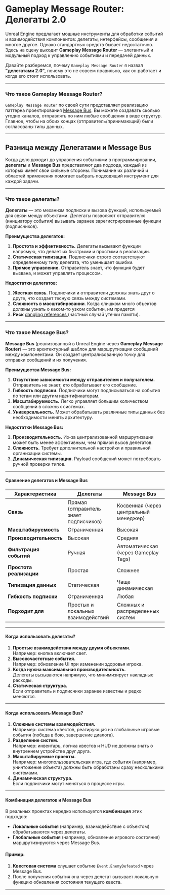 # Gameplay Message Router: Делегаты 2.0

Unreal Engine предлагает мощные инструменты для обработки событий и взаимодействия компонентов: делегаты, интерфейсы, сообщения и многое другое. Однако стандартных средств бывает недостаточно. Здесь на сцену выходит **Gameplay Message Router** — элегантный и модульный подход к управлению событиями и передачей данных.

Давайте разберемся, почему `Gameplay Message Router` я назвал **"делегатами 2.0",** почему это не совсем правильно, как он работает и когда его стоит использовать.

***

### Что такое Gameplay Message Router?

`Gameplay Message Router` по своей сути представляет реализацию паттерна проектирования [Message Bus](https://www.enterpriseintegrationpatterns.com/patterns/messaging/MessageBus.html). Вы можете создавать сколько угодно каналов, отправлять по ним любые сообщения в виде структур. Главное, чтобы на обоих концах (отправитель/принимающий) были согласованы типы данных.

***

## Разница между Делегатами и Message Bus

Когда дело доходит до управления событиями в программировании, **делегаты** и **Message Bus** представляют два подхода, каждый из которых имеет свои сильные стороны. Понимание их различий и областей применения помогает выбрать подходящий инструмент для каждой задачи.

***

### Что такое делегаты?

**Делегаты** — это механизм подписки и вызова функций, используемый для связи между объектами. Делегаты позволяют отправителю (инициатору события) вызывать заранее зарегистрированные функции (подписчиков).

**Преимущества делегатов:**

1. **Простота и эффективность.** Делегаты вызывают функции напрямую, что делает их быстрыми и простыми в реализации.
2. **Статическая типизация.** Подписчики строго соответствуют определенному типу делегата, что уменьшает ошибки.
3. **Прямое управление.** Отправитель знает, что функция будет вызвана, и может управлять процессом.

**Недостатки делегатов:**

1. **Жесткая связь**. Подписчики и отправители должны знать друг о друге, что создает тесную связь между системами.&#x20;
2. **Сложность в масштабировании**. Когда слишком много объектов должны узнать о каком-то узком событии, им придется
3. **Риск** [dangling references ](https://en.wikipedia.org/wiki/Dangling_pointer)(частный случай утечки памяти).

***

### Что такое Message Bus?

**Message Bus** (реализованный в Unreal Engine через **Gameplay Message Router**) — это архитектурный шаблон для маршрутизации сообщений между компонентами. Он создает централизованную точку для отправки сообщений и их получения.

**Преимущества Message Bus:**

1. **Отсутствие зависимости между отправителем и получателем.** Отправитель не знает, кто обрабатывает его сообщение.
2. **Гибкость подписки.** Подписчики могут подписываться на события по тегам или другим идентификаторам.
3. **Масштабируемость.** Легко управляет большим количеством сообщений в сложных системах.
4. **Универсальность.** Может обрабатывать различные типы данных без необходимости менять архитектуру.

**Недостатки Message Bus:**

1. **Производительность.** Из-за централизованной маршрутизации может быть менее эффективным, чем прямой вызов делегатов.
2. **Сложность.** Требует дополнительной настройки и правильной организации системы.
3. **Динамическая типизация.** Payload сообщений может потребовать ручной проверки типов.

***

#### Сравнение делегатов и Message Bus

| **Характеристика**      | **Делегаты**                           | **Message Bus**                        |
| ----------------------- | -------------------------------------- | -------------------------------------- |
| **Связь**               | Прямая (отправитель знает подписчиков) | Косвенная (через центральный менеджер) |
| **Масштабируемость**    | Ограниченная                           | Высокая                                |
| **Производительность**  | Высокая                                | Средняя                                |
| **Фильтрация событий**  | Ручная                                 | Автоматическая (через Gameplay Tags)   |
| **Простота реализации** | Простая                                | Сложнее                                |
| **Типизация данных**    | Статическая                            | Чаще динамическая                      |
| **Гибкость подписки**   | Ограниченная                           | Любая                                  |
| **Подходит для**        | Простых и локальных взаимодействий     | Сложных и распределенных систем        |

***

#### Когда использовать делегаты?

1. **Простые взаимодействия между двумя объектами.**\
   Например: кнопка включает свет.
2. **Высокочастотные события.**\
   Например: обновление UI при изменении здоровья игрока.
3. **Когда нужна максимальная производительность.**\
   Делегаты вызываются напрямую, что минимизирует накладные расходы.
4. **Статическая структура.**\
   Если отправитель и подписчики заранее известны и редко меняются.

***

#### Когда использовать Message Bus?

1. **Сложные системы взаимодействия.**\
   Например: система квестов, реагирующая на глобальные игровые события (победа в бою, завершение диалога).
2. **Разделение систем.**\
   Например: инвентарь, логика квестов и HUD не должны знать о внутреннем устройстве друг друга.
3. **Масштабируемые проекты.**\
   Например: многопользовательская игра, где события (например, уничтожение объекта) должны быть обработаны сразу несколькими системами.
4. **Динамическая структура.**\
   Если подписчики могут меняться в процессе игры.

***

#### Комбинация делегатов и Message Bus

В реальных проектах нередко используется **комбинация** этих подходов:

* **Локальные события** (например, взаимодействие с объектом) обрабатываются через делегаты.
* **Глобальные события** (например, обновление игрового состояния) маршрутизируются через Message Bus.

#### Пример:

1. **Квестовая система** слушает событие `Event.EnemyDefeated` через Message Bus.
2. После получения события она через делегат вызывает локальную функцию обновления состояния текущего квеста.

***

